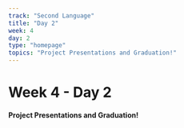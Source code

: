```yaml
---
track: "Second Language"
title: "Day 2"
week: 4
day: 2
type: "homepage"
topics: "Project Presentations and Graduation!"
---
```



# Week 4 - Day 2

#### Project Presentations and Graduation!


